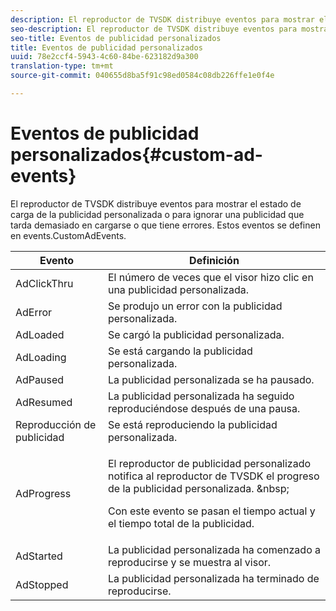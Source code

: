 ```yaml
---
description: El reproductor de TVSDK distribuye eventos para mostrar el estado de carga de la publicidad personalizada o para ignorar una publicidad que tarda demasiado en cargarse o que tiene errores. Estos eventos se definen en events.CustomAdEvents.
seo-description: El reproductor de TVSDK distribuye eventos para mostrar el estado de carga de la publicidad personalizada o para ignorar una publicidad que tarda demasiado en cargarse o que tiene errores. Estos eventos se definen en events.CustomAdEvents.
seo-title: Eventos de publicidad personalizados
title: Eventos de publicidad personalizados
uuid: 78e2ccf4-5943-4c60-84be-623182d9a300
translation-type: tm+mt
source-git-commit: 040655d8ba5f91c98ed0584c08db226ffe1e0f4e

---
```



# Eventos de publicidad personalizados{#custom-ad-events}

El reproductor de TVSDK distribuye eventos para mostrar el estado de carga de la publicidad personalizada o para ignorar una publicidad que tarda demasiado en cargarse o que tiene errores. Estos eventos se definen en events.CustomAdEvents.

<table id="table_718700E0F0B042F882ED131F79E01D4E"> 
 <thead> 
  <tr> 
   <th colname="col1" class="entry"> Evento </th> 
   <th colname="col2" class="entry"> Definición </th> 
  </tr> 
 </thead>
 <tbody> 
  <tr> 
   <td colname="col1"> <span class="codeph"> AdClickThru </span> </td> 
   <td colname="col2"> El número de veces que el visor hizo clic en una publicidad personalizada. </td> 
  </tr> 
  <tr> 
   <td colname="col1"> <span class="codeph"> AdError </span> </td> 
   <td colname="col2"> Se produjo un error con la publicidad personalizada. </td> 
  </tr> 
  <tr> 
   <td colname="col1"> <span class="codeph"> AdLoaded </span> </td> 
   <td colname="col2"> Se cargó la publicidad personalizada.  </td> 
  </tr> 
  <tr> 
   <td colname="col1"> <span class="codeph"> AdLoading </span> </td> 
   <td colname="col2"> Se está cargando la publicidad personalizada. </td> 
  </tr> 
  <tr> 
   <td colname="col1"> <span class="codeph"> AdPaused </span> </td> 
   <td colname="col2"> La publicidad personalizada se ha pausado. </td> 
  </tr> 
  <tr> 
   <td colname="col1"> <span class="codeph"> AdResumed </span> </td> 
   <td colname="col2"> La publicidad personalizada ha seguido reproduciéndose después de una pausa. </td> 
  </tr> 
  <tr> 
   <td colname="col1"> <span class="codeph"> Reproducción de publicidad </span> </td> 
   <td colname="col2"> Se está reproduciendo la publicidad personalizada. </td> 
  </tr> 
  <tr> 
   <td colname="col1"> <span class="codeph"> AdProgress </span> </td> 
   <td colname="col2"> <p>El reproductor de publicidad personalizado notifica al reproductor de TVSDK el progreso de la publicidad personalizada. &amp;nbsp; </p> <p>Con este evento se pasan el <span class="codeph"> tiempo </span> actual y el <span class="codeph"> tiempo total </span> de la publicidad. </p> </td> 
  </tr> 
  <tr> 
   <td colname="col1"> AdStarted </td> 
   <td colname="col2"> La publicidad personalizada ha comenzado a reproducirse y se muestra al visor.  </td> 
  </tr> 
  <tr> 
   <td colname="col1"> AdStopped </td> 
   <td colname="col2"> La publicidad personalizada ha terminado de reproducirse. </td> 
  </tr> 
 </tbody> 
</table>

<!--<a id="section_027774C2A47C453BA9DED61C6F8567C3"></a>-->

